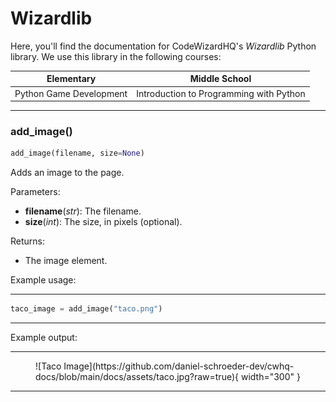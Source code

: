 # Wizardlib

Here, you'll find the documentation for CodeWizardHQ's <em>Wizardlib</em> Python library. We use this library in the following courses:

|Elementary              | Middle School
|------------------------|--------------
|Python Game Development |Introduction to Programming with Python

<hr>

### add_image()

```python
add_image(filename, size=None)
```

Adds an image to the page.

Parameters:

- <strong>filename</strong>(<em>str</em>): The filename.
- <strong>size</strong>(<em>int</em>): The size, in pixels (optional).

Returns:

- The image element.

Example usage:

<hr>

```python
taco_image = add_image("taco.png")
```
<hr>

Example output:

<hr>


<figure markdown>
![Taco Image](https://github.com/daniel-schroeder-dev/cwhq-docs/blob/main/docs/assets/taco.jpg?raw=true){ width="300" }
<figcaption></figcaption>
</figure>


<hr>
